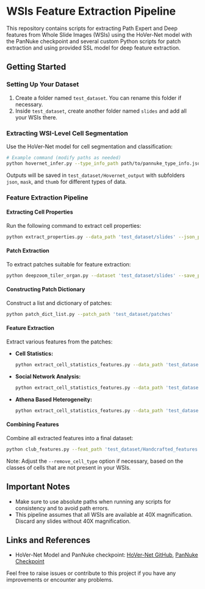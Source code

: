 # WSIs Feature Extraction Pipeline

This repository contains scripts for extracting Path Expert and Deep features from Whole Slide Images (WSIs) using the HoVer-Net model with the PanNuke checkpoint and several custom Python scripts for patch extraction and using provided SSL model for deep feature extraction.

## Getting Started

### Setting Up Your Dataset

1. Create a folder named `test_dataset`. You can rename this folder if necessary.
2. Inside `test_dataset`, create another folder named `slides` and add all your WSIs there.

### Extracting WSI-Level Cell Segmentation

Use the HoVer-Net model for cell segmentation and classification:

```bash
# Example command (modify paths as needed)
python hovernet_infer.py --type_info_path path/to/pannuke_type_info.json --model_path path/to/pannuke_checkpoint --input_dir test_dataset/slides --output_dir test_dataset/Hovernet_output
```

Outputs will be saved in `test_dataset/Hovernet_output` with subfolders `json`, `mask`, and `thumb` for different types of data.

### Feature Extraction Pipeline

#### Extracting Cell Properties

Run the following command to extract cell properties:

```bash
python extract_properties.py --data_path 'test_dataset/slides' --json_path 'test_dataset/Hovernet_output/json' --save_path 'test_dataset/cell_property' --workers 10
```

#### Patch Extraction

To extract patches suitable for feature extraction:

```bash
python deepzoom_tiler_organ.py --dataset 'test_dataset/slides' --save_path 'test_dataset/patches' --workers 10
```

#### Constructing Patch Dictionary

Construct a list and dictionary of patches:

```bash
python patch_dict_list.py --patch_path 'test_dataset/patches'
```

#### Feature Extraction

Extract various features from the patches:

- **Cell Statistics:**

  ```bash
  python extract_cell_statistics_features.py --data_path 'test_dataset/slides' --cell_properties_path 'test_dataset/cell_property' --list_dict_path 'test_dataset/patches' --save_path 'test_dataset/Handcrafted_features/cell_statistics'
  ```

- **Social Network Analysis:**

  ```bash
  python extract_cell_statistics_features.py --data_path 'test_dataset/slides' --cell_properties_path 'test_dataset/cell_property' --list_dict_path 'test_dataset/patches' --save_path 'test_dataset/Handcrafted_features/sna_statistics'
  ```

- **Athena Based Heterogeneity:**

  ```bash
  python extract_cell_statistics_features.py --data_path 'test_dataset/slides' --cell_properties_path 'test_dataset/cell_property' --list_dict_path 'test_dataset/patches' --save_path 'test_dataset/Handcrafted_features/athena_statistics'
  ```

#### Combining Features

Combine all extracted features into a final dataset:

```bash
python club_features.py --feat_path 'test_dataset/Handcrafted_features' --column_name_path 'test_dataset' --list_dict_path 'test_dataset/patches' --remove_cell_type 'none'
```

Note: Adjust the `--remove_cell_type` option if necessary, based on the classes of cells that are not present in your WSIs.

## Important Notes

- Make sure to use absolute paths when running any scripts for consistency and to avoid path errors.
- This pipeline assumes that all WSIs are available at 40X magnification. Discard any slides without 40X magnification.

## Links and References

- HoVer-Net Model and PanNuke checkpoint: [HoVer-Net GitHub](https://github.com/vqdang/hover_net), [PanNuke Checkpoint](https://drive.google.com/file/d/1SbSArI3KOOWHxRlxnjchO7_MbWzB4lNR/view)

Feel free to raise issues or contribute to this project if you have any improvements or encounter any problems.
